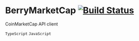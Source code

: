# BerryMarketCap [![Build Status](https://travis-ci.org/berrywallet/berrymarketcap.svg?branch=master)](https://travis-ci.org/berrywallet/berrymarketcap)

CoinMarketCap API client

`TypeScript` `JavaScript`

